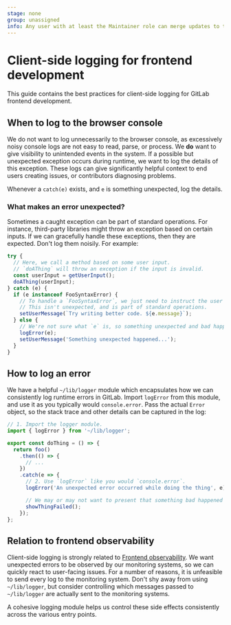 ```yaml
---
stage: none
group: unassigned
info: Any user with at least the Maintainer role can merge updates to this content. For details, see https://docs.gitlab.com/ee/development/development_processes.html#development-guidelines-review.
---
```


# Client-side logging for frontend development

This guide contains the best practices for client-side logging for GitLab
frontend development.

## When to log to the browser console

We do not want to log unnecessarily to the browser console, as excessively
noisy console logs are not easy to read, parse, or process. We **do** want to
give visibility to unintended events in the system. If a possible but unexpected
exception occurs during runtime, we want to log the details of this exception.
These logs can give significantly helpful context to end users creating issues, or
contributors diagnosing problems.

Whenever a `catch(e)` exists, and `e` is something unexpected, log the details.

### What makes an error unexpected?

Sometimes a caught exception can be part of standard operations. For instance, third-party
libraries might throw an exception based on certain inputs. If we can gracefully
handle these exceptions, then they are expected. Don't log them noisily.
For example:

```javascript
try {
  // Here, we call a method based on some user input.
  // `doAThing` will throw an exception if the input is invalid.
  const userInput = getUserInput();
  doAThing(userInput);
} catch (e) {
  if (e instanceof FooSyntaxError) {
    // To handle a `FooSyntaxError`, we just need to instruct the user to change their input.
    // This isn't unexpected, and is part of standard operations.
    setUserMessage(`Try writing better code. ${e.message}`);
  } else {
    // We're not sure what `e` is, so something unexpected and bad happened...
    logError(e);
    setUserMessage('Something unexpected happened...');
  }
}
```

## How to log an error

We have a helpful `~/lib/logger` module which encapsulates how we can
consistently log runtime errors in GitLab. Import `logError` from this
module, and use it as you typically would `console.error`. Pass the actual `Error`
object, so the stack trace and other details can be captured in the log:

```javascript
// 1. Import the logger module.
import { logError } from '~/lib/logger';

export const doThing = () => {
  return foo()
    .then(() => {
      // ...
    })
    .catch(e => {
      // 2. Use `logError` like you would `console.error`.
      logError('An unexpected error occurred while doing the thing', e);

      // We may or may not want to present that something bad happened to the end user.
      showThingFailed();
    });
};
```

## Relation to frontend observability

Client-side logging is strongly related to
[Frontend observability](https://handbook.gitlab.com/handbook/company/working-groups/frontend-observability/).
We want unexpected errors to be observed by our monitoring systems, so
we can quickly react to user-facing issues. For a number of reasons, it is
unfeasible to send every log to the monitoring system. Don't shy away from using
`~/lib/logger`, but consider controlling which messages passed to `~/lib/logger`
are actually sent to the monitoring systems.

A cohesive logging module helps us control these side effects consistently
across the various entry points.
